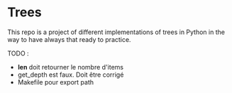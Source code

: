 # Trees
This repo is a project of different implementations of trees in Python in the way to have always that ready to practice.


TODO : 
* __len__ doit retourner le nombre d'items
* get_depth est faux. Doit être corrigé
* Makefile pour export path
